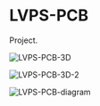 # LVPS-PCB

Project.

![LVPS-PCB-3D](https://github.com/user-attachments/assets/acc37d7a-0be8-4d71-be3a-0376ae147373)

![LVPS-PCB-3D-2](https://github.com/user-attachments/assets/eb0354c1-adc5-4fe1-8f11-88d8278a6a37)

![LVPS-PCB-diagram](https://github.com/user-attachments/assets/4e102ab4-3f01-4359-88a5-3a6c0bb9523d)

